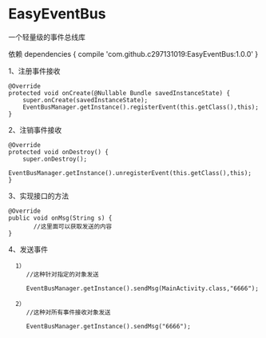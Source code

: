 # EasyEventBus
一个轻量级的事件总线库

依赖
dependencies {
	        compile 'com.github.c297131019:EasyEventBus:1.0.0'
	}

1、注册事件接收

    @Override
    protected void onCreate(@Nullable Bundle savedInstanceState) {
        super.onCreate(savedInstanceState);
        EventBusManager.getInstance().registerEvent(this.getClass(),this);
    }
    
2、注销事件接收

    @Override
    protected void onDestroy() {
        super.onDestroy();
        EventBusManager.getInstance().unregisterEvent(this.getClass(),this);
    }


3、实现接口的方法

    @Override    
    public void onMsg(String s) {
           //这里面可以获取发送的内容
    }


4、发送事件

      1）
         //这种针对指定的对象发送
	 
         EventBusManager.getInstance().sendMsg(MainActivity.class,"6666");

      2）
         //这种对所有事件接收对象发送
	 
         EventBusManager.getInstance().sendMsg("6666");
